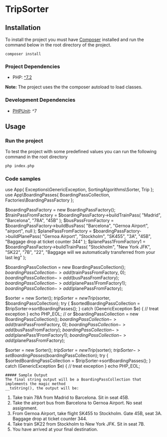 # TripSorter
## Installation
To install the project you must have [Composer](https://getcomposer.org/) installed 
and run the command below in the root directory of the project.

```
composer install
```
### Project Dependencies
* PHP: [^7.2](http://php.net/releases/7_2_0.php)

**Note:** The project uses the the composer autoload to load classes.

### Development Dependencies
* [PHPUnit](https://phpunit.de/): ^7
## Usage
### Run the project
To test the project with some predefined values you can run the following command in 
the root directory
```php
php index.php
```
### Code samples
use App\{
    Exceptions\GenericException, SortingAlgorithms\Sorter, Trip
};
use App\BoardingPasses\{
    BoardingPassCollection, Factories\BoardingPassFactory
};

$boardingPassFactory = new BoardingPassFactory();
$trainPassFromFactory = $boardingPassFactory->buildTrainPass(
    "Madrid",
    "Barcelona",
    "78A",
    "45B"
);
$busPassFromFactory = $boardingPassFactory->buildBusPass(
    "Barcelona",
    "Gernoa Airport",
    "airport",
    null
);
$planePassFromFactory = $boardingPassFactory->buildPlanePass(
    "Gernoa Airport",
    "Stockholm",
    "SK455",
    "3A",
    "45B",
    "Baggage drop at ticket counter 344"
);
$planePass1FromFactory1 = $boardingPassFactory->buildTrainPass(
    "Stockholm",
    "New York JFK",
    "SK22",
    "7B",
    "22",
    "Baggage will we automatically transferred from your last leg"
);

$boardingPassCollection = new BoardingPassCollection();
$boardingPassCollection->add($trainPassFromFactory, 0);
$boardingPassCollection->add($busPassFromFactory);
$boardingPassCollection->add($planePass1FromFactory1);
$boardingPassCollection->add($planePassFromFactory);

$sorter = new Sorter();
$tripSorter = new Trip($sorter, $boardingPassCollection);
try {
    $sortedBoardingPassCollection = $tripSorter->sortBoardingPasses();
} catch (GenericException $e) {
    // treat exception
}
echo PHP_EOL;
// or
$boardingPassCollection = new BoardingPassCollection();
$boardingPassCollection->add($trainPassFromFactory, 0);
$boardingPassCollection->add($busPassFromFactory);
$boardingPassCollection->add($planePass1FromFactory1);
$boardingPassCollection->add($planePassFromFactory);

$sorter = new Sorter();
$tripSorter = new Trip($sorter);
$tripSorter->setBoardingPasses($boardingPassCollection);
try {
    $sortedBoardingPassCollection = $tripSorter->sortBoardingPasses();
} catch (GenericException $e) {
    // treat exception
}
echo PHP_EOL;
```
##### Sample Output
The final string output will be a BoardingPassCollection that implements the magic method 
__toString(), the output will be:

```
1. Take train 78A from Madrid to Barcelona. Sit in seat 45B.
2. Take the airport bus from Barcelona to Gernoa Airport. No seat assignment.
3. From Gernoa Airport, take flight SK455 to Stockholm. Gate 45B, seat 3A.
Baggage drop at ticket counter 344.
4. Take train SK22 from Stockholm to New York JFK. Sit in seat 7B.
5. You have arrived at your final destination.
